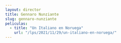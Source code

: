 ```yaml
---
layout: director
title: Gennaro Nunziante
slug: gennaro-nunziante
peliculas:
  - title: "Un Italiano en Noruega"
    url: "/lps/2021/11/29/un-italiano-en-noruega/"
---
```

